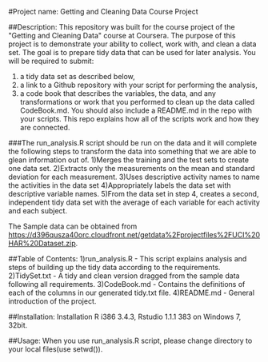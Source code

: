 #Project name: Getting and Cleaning Data Course Project

##Description:
This repository was built for the course project of the "Getting and Cleaning Data" course at Coursera. 
The purpose of this project is to demonstrate your ability to collect, work with, and clean a data set. The goal is to prepare tidy data that can be used for later analysis.
You will be required to submit: 
1) a tidy data set as described below,
2) a link to a Github repository with your script for performing the analysis,
3) a code book that describes the variables, the data, and any transformations or work that you performed to clean up the data called CodeBook.md.
You should also include a README.md in the repo with your scripts. This repo explains how all of the scripts work and how they are connected.

###The run_analysis.R script should be run on the data and it will complete the following steps to transform the data into something that we are able to glean information out of.
1)Merges the training and the test sets to create one data set.
2)Extracts only the measurements on the mean and standard deviation for each measurement. 
3)Uses descriptive activity names to name the activities in the data set
4)Appropriately labels the data set with descriptive variable names. 
5)From the data set in step 4, creates a second, independent tidy data set with the average of each variable for each activity and each subject.

The Sample data can be obtained from https://d396qusza40orc.cloudfront.net/getdata%2Fprojectfiles%2FUCI%20HAR%20Dataset.zip.


##Table of Contents: 
1)run_analysis.R - This script explains analysis and steps of building up the tidy data according to the requirements.
2)TidySet.txt - A tidy and clean version dragged from the sample data following all requirements.
3)CodeBook.md - Contains the definitions of each of the columns in our generated tidy.txt file.
4)README.md - General introduction of the project.

##Installation: Installation R i386 3.4.3, Rstudio 1.1.1 383 on Windows 7, 32bit. 


##Usage: When you use run_analysis.R script, please change directory to your local files(use setwd()).

